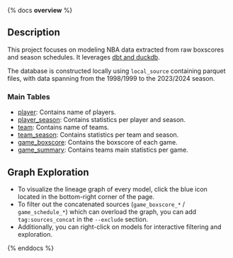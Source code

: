 {% docs __overview__ %}

## Description

This project focuses on modeling NBA data extracted from raw boxscores and season schedules. It leverages [dbt and duckdb](https://github.com/duckdb/dbt-duckdb).

The database is constructed locally using `local_source` containing parquet files, with data spanning from the 1998/1999 to the 2023/2024 season.

### Main Tables
- [player](#!/model/model.nba_dwh.player): Contains name of players.
- [player_season](#!/model/model.nba_dwh.player_season): Contains statistics per player and season.
- [team](#!/model/model.nba_dwh.team): Contains name of teams.
- [team_season](#!/model/model.nba_dwh.team_season): Contains statistics per team and season.
- [game_boxscore](#!/model/model.nba_dwh.game_boxscore): Contains the boxscore of each game.
- [game_summary](#!/model/model.nba_dwh.game_summary): Contains teams main statistics per game.


## Graph Exploration

- To visualize the lineage graph of every model, click the blue icon located in the bottom-right corner of the page.
- To filter out the concatenated sources (`game_boxscore_*` / `game_schedule_*`) which can overload the graph, you can add `tag:sources_concat` in the `--exclude` section.
- Additionally, you can right-click on models for interactive filtering and exploration.

{% enddocs %}
